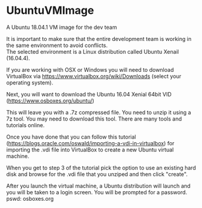 # UbuntuVMImage
A Ubuntu 18.04.1 VM image for the dev team

It is important to make sure that the entire development team is working in the same environment to avoid conflicts.  
The selected environment is a Linux distribution called Ubuntu Xenail (16.04.4).

If you are working with OSX or Windows you will need to download VirtualBox via https://www.virtualbox.org/wiki/Downloads (select your operating system).

Next, you will want to download the Ubuntu 16.04 Xenial 64bit VID (https://www.osboxes.org/ubuntu/)

This will leave you with a .7z compressed file.  You need to unzip it using a 7z tool.  You may need to download this tool.  There are many tools and tutorials online.

Once you have done that you can follow this tutorial (https://blogs.oracle.com/oswald/importing-a-vdi-in-virtualbox) for importing the .vdi file into VirtualBox to create a new Ubuntu virtual machine.

When you get to step 3 of the tutorial pick the option to use an existing hard disk and browse for the .vdi file that you unziped and then click "create".

After you launch the virtual machine, a Ubuntu distribution will launch and you will be taken to a login screen.  You will be prompted for a password. 
pswd: osboxes.org
